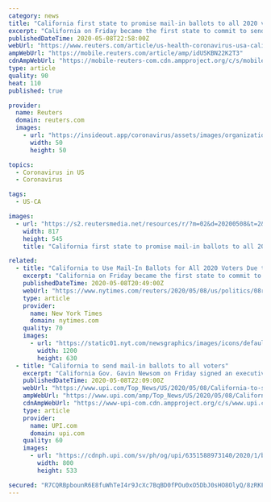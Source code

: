 ```yaml
---
category: news
title: "California first state to promise mail-in ballots to all 2020 voters"
excerpt: "California on Friday became the first state to commit to sending mail-in ballots to all registered voters for the November election as a result of the coronavirus pandemic to safeguard voter access and public safety."
publishedDateTime: 2020-05-08T22:58:00Z
webUrl: "https://www.reuters.com/article/us-health-coronavirus-usa-california-idUSKBN22K2T3"
ampWebUrl: "https://mobile.reuters.com/article/amp/idUSKBN22K2T3"
cdnAmpWebUrl: "https://mobile-reuters-com.cdn.ampproject.org/c/s/mobile.reuters.com/article/amp/idUSKBN22K2T3"
type: article
quality: 90
heat: 110
published: true

provider:
  name: Reuters
  domain: reuters.com
  images:
    - url: "https://insideout.app/coronavirus/assets/images/organizations/reuters.com-50x50.jpg"
      width: 50
      height: 50

topics:
  - Coronavirus in US
  - Coronavirus

tags:
  - US-CA

images:
  - url: "https://s2.reutersmedia.net/resources/r/?m=02&d=20200508&t=2&i=1517990669&w=&fh=545px&fw=&ll=&pl=&sq=&r=LYNXMPEG471UH"
    width: 817
    height: 545
    title: "California first state to promise mail-in ballots to all 2020 voters"

related:
  - title: "California to Use Mail-In Ballots for All 2020 Voters Due to Pandemic"
    excerpt: "California on Friday became the first state to commit to sending mail-in ballots to all registered voters for the November election as a result of the coronavirus pandemic to safeguard voter access and public safety."
    publishedDateTime: 2020-05-08T20:49:00Z
    webUrl: "https://www.nytimes.com/reuters/2020/05/08/us/politics/08reuters-health-coronavirus-usa-california.html"
    type: article
    provider:
      name: New York Times
      domain: nytimes.com
    quality: 70
    images:
      - url: "https://static01.nyt.com/newsgraphics/images/icons/defaultPromoCrop.png"
        width: 1200
        height: 630
  - title: "California to send mail-in ballots to all voters"
    excerpt: "California Gov. Gavin Newsom on Friday signed an executive order requiring mail-in ballots be sent to all eligible voters for the November election."
    publishedDateTime: 2020-05-08T22:09:00Z
    webUrl: "https://www.upi.com/Top_News/US/2020/05/08/California-to-send-mail-in-ballots-to-all-voters/6351588973140/"
    ampWebUrl: "https://www.upi.com/amp/Top_News/US/2020/05/08/California-to-send-mail-in-ballots-to-all-voters/6351588973140/"
    cdnAmpWebUrl: "https://www-upi-com.cdn.ampproject.org/c/s/www.upi.com/amp/Top_News/US/2020/05/08/California-to-send-mail-in-ballots-to-all-voters/6351588973140/"
    type: article
    provider:
      name: UPI.com
      domain: upi.com
    quality: 60
    images:
      - url: "https://cdnph.upi.com/sv/ph/og/upi/6351588973140/2020/1/b5f4639662b334c80b81923cb9d8308d/v1.5/California-to-send-mail-in-ballots-to-all-voters.jpg"
        width: 800
        height: 533

secured: "R7CQRBpbounR6E8fuWhTeI4r9JcXc7BqBD0fPOu0xO5DbJ0sHO8OlyQ/8zRKFo3bisiHU3F4AKJDmlcVmfUuirryWeh3xj6a46vR61OwYHeUZacNtyqN5NnCnm+l1R/a+rQvMiYaw8pbIGhUkZOe3V2194OPKj+s+xNSyZPAPtM8SYpn1NK9GvZQflodDR2BKwuzRaMx4DpyVcjFoYCsh8xqSeduzBP7Jakdal8RIJIpTnUCD7lKjfe/9t4TmZwRYDpjnEEBGP7rHeDzsVVozX7X0CmYuzmD3qx5/f2vVgQR0PVSjrA/lZelv9sLt8aXIpakEpvxCvN+JPUE5h83BHZGbNdRamDMgfa1OjOTYc7Zj6gNWtWtcjFFxifpibxE5FqpUIdT9XMDR3StkOv8mkaGl37YwfZPIteTfQyFxjvKFs6Nx6eV4ThR/ufPkQgnuhCavIBCTozJXqbuw1E7uq66p4ADqui+9AHbKsFieKA=;cDxewwAIlT1Qyd2hisvQ5Q=="
---
```


